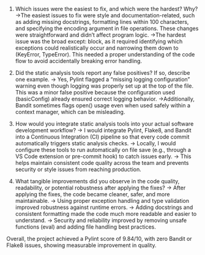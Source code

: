 1. Which issues were the easiest to fix, and which were the hardest? Why?
->The easiest issues to fix were style and documentation-related, such as adding missing docstrings, formatting lines within 100 characters, and specifying the encoding argument in file operations. These changes were straightforward and didn’t affect program logic.
->The hardest issue was the broad except: block, as it required identifying which exceptions could realistically occur and narrowing them down to (KeyError, TypeError). This needed a proper understanding of the code flow to avoid accidentally breaking error handling.

2. Did the static analysis tools report any false positives? If so, describe one example.
-> Yes, Pylint flagged a “missing logging configuration” warning even though logging was properly set up at the top of the file. This was a minor false positive because the configuration used (basicConfig) already ensured correct logging behavior.
->Additionally, Bandit sometimes flags open() usage even when used safely within a context manager, which can be misleading.

3. How would you integrate static analysis tools into your actual software development workflow?
-> I would integrate Pylint, Flake8, and Bandit into a Continuous Integration (CI) pipeline so that every code commit automatically triggers static analysis checks.
-> Locally, I would configure these tools to run automatically on file save (e.g., through a VS Code extension or pre-commit hook) to catch issues early.
-> This helps maintain consistent code quality across the team and prevents security or style issues from reaching production.

4. What tangible improvements did you observe in the code quality, readability, or potential robustness after applying the fixes?
-> After applying the fixes, the code became cleaner, safer, and more maintainable.
-> Using proper exception handling and type validation improved robustness against runtime errors.
-> Adding docstrings and consistent formatting made the code much more readable and easier to understand.
->  Security and reliability improved by removing unsafe functions (eval) and adding file handling best practices.

Overall, the project achieved a Pylint score of 9.84/10, with zero Bandit or Flake8 issues, showing measurable improvement in quality.
